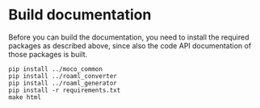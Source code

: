 # Build documentation

Before you can build the documentation, you need to install the required packages as described above, since also the code API documentation of those packages is built.

```
pip install ../moco_common
pip install ../roaml_converter
pip install ../roaml_generator
pip install -r requirements.txt
make html
```

